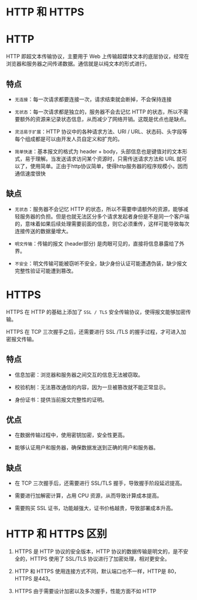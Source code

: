 # HTTP 和 HTTPS

# HTTP

HTTP 即超文本传输协议，主要用于 Web 上传输超媒体文本的底层协议，经常在浏览器和服务器之间传递数据。通信就是以纯文本的形式进行。

## 特点

* `无连接`：每一次请求都要连接一次，请求结束就会断掉，不会保持连接

* `无状态`：每一次请求都是独立的，服务器不会去记忆 HTTP 的状态，所以不需要额外的资源来记录状态信息，从而减少了网络开销。这既是优点也是缺点。

* `灵活易于扩展`：HTTP 协议中的各种请求方法、URI / URL、状态码、头字段等每个组成都是可以由开发人员自定义和扩充的。

* `简单快速`：基本报文的格式为 header + body，头部信息也是键值对的文本形式，易于理解。当发送请求访问某个资源时，只需传送请求方法和 URL 就可以了，使用简单。正由于http协议简单，使得http服务器的程序规模小，因而通信速度很快

## 缺点

* `无状态`：服务器不会记忆 HTTP 的状态，所以不需要申请额外的资源，能够减轻服务器的负担。但是也就无法区分多个请求发起者身份是不是同一个客户端的，意味着如果后续处理需要前面的信息，则它必须重传，这样可能导致每次连接传送的数据量增大。

* `明文传输`：传输的报文 (header部分) 是肉眼可见的，直接将信息暴露给了外界。

* `不安全`：明文传输可能被窃听不安全，缺少身份认证可能遭遇伪装，缺少报文完整性验证可能遭到篡改。

# HTTPS

HTTPS 在 HTTP 的基础上添加了 `SSL / TLS` 安全传输协议，使得报文能够加密传输。

HTTPS 在 TCP 三次握手之后，还需要进行 SSL /TLS 的握手过程，才可进入加密报文传输。

## 特点

* 信息加密：浏览器和服务器之间交互的信息无法被窃取。

* 校验机制：无法篡改通信的内容，因为一旦被篡改就不能正常显示。

* 身份证书：提供当前报文完整性的证明。

## 优点

* 在数据传输过程中，使用密钥加密，安全性更高。

* 能够认证用户和服务器，确保数据发送到正确的用户和服务器。

## 缺点

* 在 TCP 三次握手后，还需要进行 SSL/TLS 握手，导致握手阶段延迟提高。

* 需要进行加解密计算，占用 CPU 资源，从而导致计算成本提高。

* 需要购买 SSL 证书，功能越强大，证书价格越贵，导致部署成本升高。


# HTTP 和 HTTPS 区别

1. HTTPS 是 HTTP 协议的安全版本，HTTP 协议的数据传输是明文的，是不安全的，HTTPS 使用了 SSL/TLS 协议进行了加密处理，相对更安全。

2. HTTP 和 HTTPS 使用连接方式不同，默认端口也不一样，HTTP是 80，HTTPS 是443。

3. HTTPS 由于需要设计加密以及多次握手，性能方面不如 HTTP
